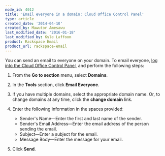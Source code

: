 ```yaml
---
node_id: 4012
title: 'Email everyone in a domain: Cloud Office Control Panel'
type: article
created_date: '2014-04-10'
created_by: Mawutor Amesawu
last_modified_date: '2016-01-18'
last_modified_by: Kyle Laffoon
product: Rackspace Email
product_url: rackspace-email
---
```


You can send an email to everyone on your domain. To email everyone, [log into the Cloud Office Control Panel](https://cp.rackspace.com), and perform the following steps:

1.  From the **Go to section** menu, select **Domains**.
2.  In the **Tools** section, click **Email Everyone**.
3.  If you have multiple domains, select the appropriate domain name. Or, to change domains at any time, click the **change domain** link.
5.  Enter the following information in the spaces provided:

    -   Sender's Name&mdash;Enter the first and last name of the sender.
    -   Sender's Email Address&mdash;Enter the email address of the person
        sending the email.
    -   Subject&mdash;Enter a subject for the email.
    -   Message Body&mdash;Enter the message for your email.

6.  Click **Send**.
